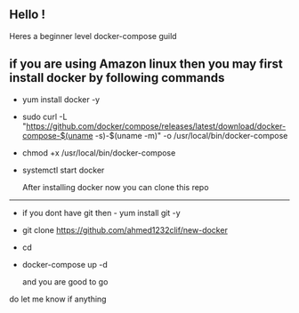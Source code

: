 Hello ! 
-------------------------------------

Heres a beginner level docker-compose guild 

if you are using Amazon linux then you may first install docker by following commands 
-------------------------------------------------------------------------------------------

* yum install docker -y
* sudo curl -L "https://github.com/docker/compose/releases/latest/download/docker-compose-$(uname -s)-$(uname -m)" -o /usr/local/bin/docker-compose
* chmod +x /usr/local/bin/docker-compose
* systemctl start docker

  After installing docker now you can clone this repo
------------------------------------------------------------------------------------------------

* if you dont have git then - yum install git -y
* git clone https://github.com/ahmed1232clif/new-docker
* cd <any of the directory>
* docker-compose up -d

  and you are good to go

do let me know if anything 
